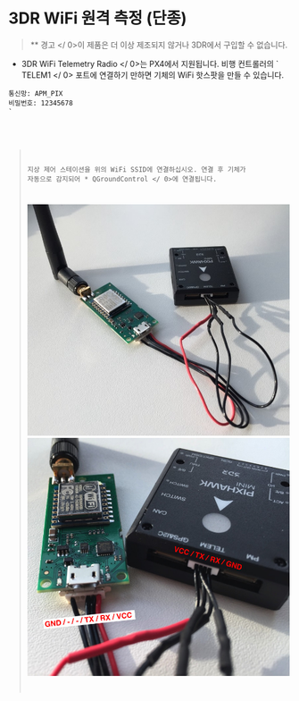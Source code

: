# 3DR WiFi 원격 측정 (단종)

> ** 경고 </ 0>이 제품은 더 이상 제조되지 않거나 3DR에서 구입할 수 없습니다.</p> </blockquote> 
> 
> * 3DR WiFi Telemetry Radio </ 0>는 PX4에서 지원됩니다. 비행 컨트롤러의 ` TELEM1 </ 0> 포트에 연결하기 만하면 기체의 WiFi 핫스팟을 만들 수 있습니다.</p>

<pre><code class="sh">통신망: APM_PIX
비밀번호: 12345678
`</pre> 
> 
> 지상 제어 스테이션을 위의 WiFi SSID에 연결하십시오. 연결 후 기체가 자동으로 감지되어 * QGroundControl </ 0>에 연결됩니다.</p> 
> 
> ![3DR Wifi Telemetry Radio 1](../../assets/hardware/telemetry/3dr_telemetry_wifi_1.jpg) ![3DR Wifi Telemetry Radio 2](../../assets/hardware/telemetry/3dr_telemetry_wifi_2.jpg)